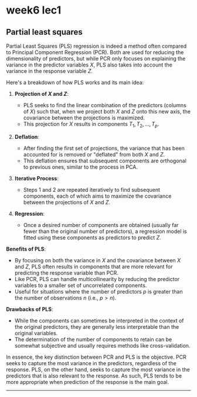 # week6 lec1

## Partial least squares

Partial Least Squares (PLS) regression is indeed a method often compared to Principal Component Regression (PCR). Both are used for reducing the dimensionality of predictors, but while PCR only focuses on explaining the variance in the predictor variables $X$, PLS also takes into account the variance in the response variable $Z$.

Here's a breakdown of how PLS works and its main idea:

1. **Projection of $X$ and $Z$**:
    - PLS seeks to find the linear combination of the predictors (columns of $X$) such that, when we project both $X$ and $Z$ onto this new axis, the covariance between the projections is maximized.
    - This projection for $X$ results in components $T_1, T_2, ... , T_p$.

2. **Deflation**:
    - After finding the first set of projections, the variance that has been accounted for is removed or "deflated" from both $X$ and $Z$.
    - This deflation ensures that subsequent components are orthogonal to previous ones, similar to the process in PCA.

3. **Iterative Process**:
    - Steps 1 and 2 are repeated iteratively to find subsequent components, each of which aims to maximize the covariance between the projections of $X$ and $Z$.

4. **Regression**:
    - Once a desired number of components are obtained (usually far fewer than the original number of predictors), a regression model is fitted using these components as predictors to predict $Z$.

**Benefits of PLS**:
- By focusing on both the variance in $X$ and the covariance between $X$ and $Z$, PLS often results in components that are more relevant for predicting the response variable than PCR.
- Like PCR, PLS can handle multicollinearity by reducing the predictor variables to a smaller set of uncorrelated components.
- Useful for situations where the number of predictors $p$ is greater than the number of observations $n$ (i.e., $p > n$).

**Drawbacks of PLS**:
- While the components can sometimes be interpreted in the context of the original predictors, they are generally less interpretable than the original variables.
- The determination of the number of components to retain can be somewhat subjective and usually requires methods like cross-validation.

In essence, the key distinction between PCR and PLS is the objective. PCR seeks to capture the most variance in the predictors, regardless of the response. PLS, on the other hand, seeks to capture the most variance in the predictors that is also relevant to the response. As such, PLS tends to be more appropriate when prediction of the response is the main goal.

---

